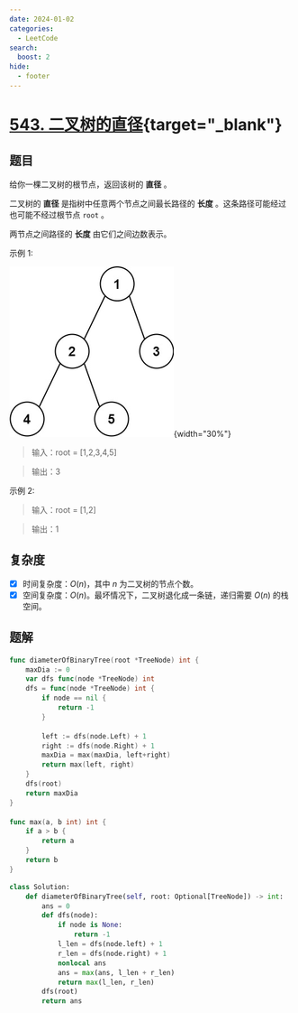 ```yaml
---
date: 2024-01-02
categories:
  - LeetCode
search:
  boost: 2
hide:
  - footer
---
```


# [543. 二叉树的直径](https://leetcode.cn/problems/diameter-of-binary-tree){target="_blank"}

## 题目

给你一棵二叉树的根节点，返回该树的 **直径** 。

二叉树的 **直径** 是指树中任意两个节点之间最长路径的 **长度** 。这条路径可能经过也可能不经过根节点 `root` 。

两节点之间路径的 **长度** 由它们之间边数表示。

示例 1:

![](../assets/img/leetcode/543.jpeg){width="30%"}

> 输入：root = [1,2,3,4,5]

> 输出：3

示例 2:

> 输入：root = [1,2]

> 输出：1

## 复杂度

- [x] 时间复杂度：$O(n)$，其中 $n$ 为二叉树的节点个数。
- [x] 空间复杂度：$O(n)$。最坏情况下，二叉树退化成一条链，递归需要 $O(n)$ 的栈空间。

## 题解

```go title="Go"
func diameterOfBinaryTree(root *TreeNode) int {
    maxDia := 0
    var dfs func(node *TreeNode) int
    dfs = func(node *TreeNode) int {
        if node == nil {
            return -1
        }

        left := dfs(node.Left) + 1
        right := dfs(node.Right) + 1
        maxDia = max(maxDia, left+right)
        return max(left, right)
    }
    dfs(root)
    return maxDia
}

func max(a, b int) int {
    if a > b {
        return a
    }
    return b
}
```

```python title="Python"
class Solution:
    def diameterOfBinaryTree(self, root: Optional[TreeNode]) -> int:
        ans = 0
        def dfs(node):
            if node is None:
                return -1
            l_len = dfs(node.left) + 1
            r_len = dfs(node.right) + 1
            nonlocal ans
            ans = max(ans, l_len + r_len)
            return max(l_len, r_len)
        dfs(root)
        return ans

```
